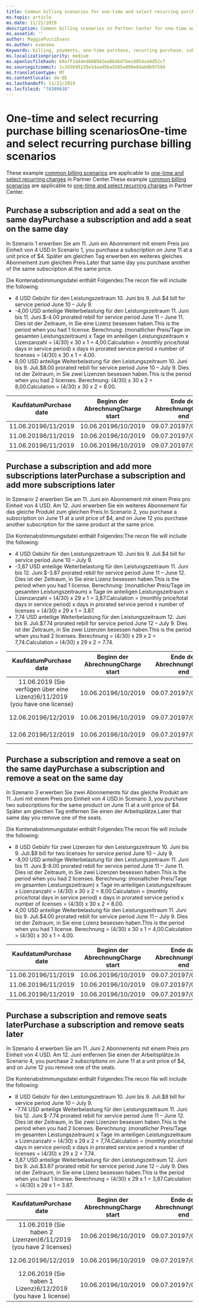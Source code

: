 ```yaml
---
title: Common billing scenarios for one-time and select recurring purchases | Partner Center
ms.topic: article
ms.date: 11/21/2019
description: Common billing scenarios in Partner Center for one-time and select recurring purchases (such as purchasing subscriptions, adding more subscriptions, adding and removing seats).
ms.assetid: ''
author: MaggiePucciEvans
ms.author: evansma
Keywords: billing, payments, one-time purchase, recurring purchase, subscriptions, seats
ms.localizationpriority: medium
ms.openlocfilehash: 69a7f1d4ded608942ea8b4bd7bec6054a44d52c7
ms.sourcegitcommit: 1c3d3b95135e1daad5ba5585a090e84ab0b97594
ms.translationtype: MT
ms.contentlocale: de-DE
ms.lasthandoff: 11/22/2019
ms.locfileid: "74389638"
---
```

# <a name="one-time-and-select-recurring-purchase-billing-scenarios"></a><span data-ttu-id="e7efc-104">One-time and select recurring purchase billing scenarios</span><span class="sxs-lookup"><span data-stu-id="e7efc-104">One-time and select recurring purchase billing scenarios</span></span>

<span data-ttu-id="e7efc-105">These example [common billing scenarios](common-billing-scenarios.md) are applicable to [one-time and select recurring charges](one-time-and-recurring-billing.md) in Partner Center.</span><span class="sxs-lookup"><span data-stu-id="e7efc-105">These example [common billing scenarios](common-billing-scenarios.md) are applicable to [one-time and select recurring charges](one-time-and-recurring-billing.md) in Partner Center.</span></span>

## <a name="purchase-a-subscription-and-add-a-seat-on-the-same-day"></a><span data-ttu-id="e7efc-106">Purchase a subscription and add a seat on the same day</span><span class="sxs-lookup"><span data-stu-id="e7efc-106">Purchase a subscription and add a seat on the same day</span></span>

<span data-ttu-id="e7efc-107">In Szenario 1 erwerben Sie am 11. Juni ein Abonnement mit einem Preis pro Einheit von 4 USD.</span><span class="sxs-lookup"><span data-stu-id="e7efc-107">In Scenario 1, you purchase a subscription on June 11 at a unit price of $4.</span></span> <span data-ttu-id="e7efc-108">Später am gleichen Tag erwerben ein weiteres gleiches Abonnement zum gleichen Preis.</span><span class="sxs-lookup"><span data-stu-id="e7efc-108">Later that same day you purchase another of the same subscription at the same price.</span></span>

<span data-ttu-id="e7efc-109">Die Kontenabstimmungsdatei enthält Folgendes:</span><span class="sxs-lookup"><span data-stu-id="e7efc-109">The recon file will include the following:</span></span>

- <span data-ttu-id="e7efc-110">4 USD Gebühr für den Leistungszeitraum 10. Juni bis 9. Juli.</span><span class="sxs-lookup"><span data-stu-id="e7efc-110">$4 bill for service period June 10 – July 9.</span></span>
- <span data-ttu-id="e7efc-111">-4,00 USD anteilige Weiterbelastung für den Leistungszeitraum 11. Juni bis 11. Juni.</span><span class="sxs-lookup"><span data-stu-id="e7efc-111">$-4.00 prorated rebill for service period June 11 – June 11.</span></span> <span data-ttu-id="e7efc-112">Dies ist der Zeitraum, in Sie eine Lizenz besessen haben.</span><span class="sxs-lookup"><span data-stu-id="e7efc-112">This is the period when you had 1 license.</span></span> <span data-ttu-id="e7efc-113">Berechnung: (monatlicher Preis/Tage im gesamten Leistungszeitraum) x Tage im anteiligen Leistungszeitraum x Lizenzanzahl = (4/30) x 30 x 1 = 4,00.</span><span class="sxs-lookup"><span data-stu-id="e7efc-113">Calculation = (monthly price/total days in service period) x days in prorated service period x number of licenses = (4/30) x 30 x 1 = 4.00.</span></span>
- <span data-ttu-id="e7efc-114">8,00 USD anteilige Weiterbelastung für den Leistungszeitraum 10. Juni bis 9. Juli.</span><span class="sxs-lookup"><span data-stu-id="e7efc-114">$8.00 prorated rebill for service period June 10 – July 9.</span></span> <span data-ttu-id="e7efc-115">Dies ist der Zeitraum, in Sie zwei Lizenzen besessen haben.</span><span class="sxs-lookup"><span data-stu-id="e7efc-115">This is the period when you had 2 licenses.</span></span> <span data-ttu-id="e7efc-116">Berechnung: (4/30) x 30 x 2 = 8,00.</span><span class="sxs-lookup"><span data-stu-id="e7efc-116">Calculation = (4/30) x 30 x 2 = 8.00.</span></span>

|<span data-ttu-id="e7efc-117">**Kaufdatum**</span><span class="sxs-lookup"><span data-stu-id="e7efc-117">**Purchase date**</span></span>   |<span data-ttu-id="e7efc-118">**Beginn der Abrechnung**</span><span class="sxs-lookup"><span data-stu-id="e7efc-118">**Charge start**</span></span> |<span data-ttu-id="e7efc-119">**Ende der Abrechnung**</span><span class="sxs-lookup"><span data-stu-id="e7efc-119">**Charge end**</span></span>  |<span data-ttu-id="e7efc-120">**Preis pro Einheit**</span><span class="sxs-lookup"><span data-stu-id="e7efc-120">**Unit price**</span></span>  |<span data-ttu-id="e7efc-121">**Anzahl**</span><span class="sxs-lookup"><span data-stu-id="e7efc-121">**Quantity**</span></span>  |<span data-ttu-id="e7efc-122">**Betrag**</span><span class="sxs-lookup"><span data-stu-id="e7efc-122">**Amount**</span></span> |<span data-ttu-id="e7efc-123">**Gebührenart**</span><span class="sxs-lookup"><span data-stu-id="e7efc-123">**Charge type**</span></span> |
|:------:|:------:|:------:|:------:|:------:|:------:|:-----:|
|<span data-ttu-id="e7efc-124">11.06.2019</span><span class="sxs-lookup"><span data-stu-id="e7efc-124">6/11/2019</span></span>      |<span data-ttu-id="e7efc-125">10.06.2019</span><span class="sxs-lookup"><span data-stu-id="e7efc-125">6/10/2019</span></span>   |<span data-ttu-id="e7efc-126">09.07.2019</span><span class="sxs-lookup"><span data-stu-id="e7efc-126">7/09/2019</span></span>         |<span data-ttu-id="e7efc-127">4 USD</span><span class="sxs-lookup"><span data-stu-id="e7efc-127">$4</span></span>                |<span data-ttu-id="e7efc-128">1</span><span class="sxs-lookup"><span data-stu-id="e7efc-128">1</span></span>                 |<span data-ttu-id="e7efc-129">4 USD</span><span class="sxs-lookup"><span data-stu-id="e7efc-129">$4</span></span>            |<span data-ttu-id="e7efc-130">Neu</span><span class="sxs-lookup"><span data-stu-id="e7efc-130">New</span></span>         |
|<span data-ttu-id="e7efc-131">11.06.2019</span><span class="sxs-lookup"><span data-stu-id="e7efc-131">6/11/2019</span></span>     | <span data-ttu-id="e7efc-132">10.06.2019</span><span class="sxs-lookup"><span data-stu-id="e7efc-132">6/10/2019</span></span>    |<span data-ttu-id="e7efc-133">09.07.2019</span><span class="sxs-lookup"><span data-stu-id="e7efc-133">7/09/2019</span></span>        |<span data-ttu-id="e7efc-134">4 USD</span><span class="sxs-lookup"><span data-stu-id="e7efc-134">$4</span></span>        |<span data-ttu-id="e7efc-135">1</span><span class="sxs-lookup"><span data-stu-id="e7efc-135">1</span></span>        | <span data-ttu-id="e7efc-136">-4 USD</span><span class="sxs-lookup"><span data-stu-id="e7efc-136">-$4</span></span>       |<span data-ttu-id="e7efc-137">addQuantity</span><span class="sxs-lookup"><span data-stu-id="e7efc-137">addQuantity</span></span>           |
|<span data-ttu-id="e7efc-138">11.06.2019</span><span class="sxs-lookup"><span data-stu-id="e7efc-138">6/11/2019</span></span>     | <span data-ttu-id="e7efc-139">10.06.2019</span><span class="sxs-lookup"><span data-stu-id="e7efc-139">6/10/2019</span></span>    |<span data-ttu-id="e7efc-140">09.07.2019</span><span class="sxs-lookup"><span data-stu-id="e7efc-140">7/09/2019</span></span>        |<span data-ttu-id="e7efc-141">4 USD</span><span class="sxs-lookup"><span data-stu-id="e7efc-141">$4</span></span>        | <span data-ttu-id="e7efc-142">2</span><span class="sxs-lookup"><span data-stu-id="e7efc-142">2</span></span>      |<span data-ttu-id="e7efc-143">-8 USD</span><span class="sxs-lookup"><span data-stu-id="e7efc-143">$8</span></span>         |<span data-ttu-id="e7efc-144">addQuantity</span><span class="sxs-lookup"><span data-stu-id="e7efc-144">addQuantity</span></span>           |

## <a name="purchase-a-subscription-and-add-more-subscriptions-later"></a><span data-ttu-id="e7efc-145">Purchase a subscription and add more subscriptions later</span><span class="sxs-lookup"><span data-stu-id="e7efc-145">Purchase a subscription and add more subscriptions later</span></span>

<span data-ttu-id="e7efc-146">In Szenario 2 erwerben Sie am 11. Juni ein Abonnement mit einem Preis pro Einheit von 4 USD. Am 12. Juni erwerben Sie ein weiteres Abonnement für das gleiche Produkt zum gleichen Preis.</span><span class="sxs-lookup"><span data-stu-id="e7efc-146">In Scenario 2, you purchase a subscription on June 11 at a unit price of $4, and on June 12 you purchase another subscription for the same product at the same price.</span></span>

<span data-ttu-id="e7efc-147">Die Kontenabstimmungsdatei enthält Folgendes:</span><span class="sxs-lookup"><span data-stu-id="e7efc-147">The recon file will include the following:</span></span>

- <span data-ttu-id="e7efc-148">4 USD Gebühr für den Leistungszeitraum 10. Juni bis 9. Juli.</span><span class="sxs-lookup"><span data-stu-id="e7efc-148">$4 bill for service period June 10 – July 9.</span></span>
- <span data-ttu-id="e7efc-149">-3,87 USD anteilige Weiterbelastung für den Leistungszeitraum 11. Juni bis 12. Juni.</span><span class="sxs-lookup"><span data-stu-id="e7efc-149">$-3.87 prorated rebill for service period June 11 – June 12.</span></span> <span data-ttu-id="e7efc-150">Dies ist der Zeitraum, in Sie eine Lizenz besessen haben.</span><span class="sxs-lookup"><span data-stu-id="e7efc-150">This is the period when you had 1 license.</span></span> <span data-ttu-id="e7efc-151">Berechnung: (monatlicher Preis/Tage im gesamten Leistungszeitraum) x Tage im anteiligen Leistungszeitraum x Lizenzanzahl = (4/30) x 29 x 1 = 3,87.</span><span class="sxs-lookup"><span data-stu-id="e7efc-151">Calculation = (monthly price/total days in service period) x days in prorated service period x number of licenses = (4/30) x 29 x 1 = 3.87.</span></span>
- <span data-ttu-id="e7efc-152">7,74 USD anteilige Weiterbelastung für den Leistungszeitraum 12. Juni bis 9. Juli.</span><span class="sxs-lookup"><span data-stu-id="e7efc-152">$7.74 prorated rebill for service period June 12 – July 9.</span></span> <span data-ttu-id="e7efc-153">Dies ist der Zeitraum, in Sie zwei Lizenzen besessen haben.</span><span class="sxs-lookup"><span data-stu-id="e7efc-153">This is the period when you had 2 licenses.</span></span> <span data-ttu-id="e7efc-154">Berechnung = (4/30) x 29 x 2 = 7,74.</span><span class="sxs-lookup"><span data-stu-id="e7efc-154">Calculation = (4/30) x 29 x 2 = 7.74.</span></span>

|<span data-ttu-id="e7efc-155">**Kaufdatum**</span><span class="sxs-lookup"><span data-stu-id="e7efc-155">**Purchase date**</span></span>   |<span data-ttu-id="e7efc-156">**Beginn der Abrechnung**</span><span class="sxs-lookup"><span data-stu-id="e7efc-156">**Charge start**</span></span> |<span data-ttu-id="e7efc-157">**Ende der Abrechnung**</span><span class="sxs-lookup"><span data-stu-id="e7efc-157">**Charge end**</span></span>  |<span data-ttu-id="e7efc-158">**Preis pro Einheit**</span><span class="sxs-lookup"><span data-stu-id="e7efc-158">**Unit price**</span></span>  |<span data-ttu-id="e7efc-159">**Anzahl**</span><span class="sxs-lookup"><span data-stu-id="e7efc-159">**Quantity**</span></span>  |<span data-ttu-id="e7efc-160">**Betrag**</span><span class="sxs-lookup"><span data-stu-id="e7efc-160">**Amount**</span></span> |<span data-ttu-id="e7efc-161">**Gebührenart**</span><span class="sxs-lookup"><span data-stu-id="e7efc-161">**Charge type**</span></span> |
|:------:|:------:|:------:|:------:|:------:|:------:|:-----:|
|<span data-ttu-id="e7efc-162">11.06.2019 (Sie verfügen über eine Lizenz)</span><span class="sxs-lookup"><span data-stu-id="e7efc-162">6/11/2019 (you have one license)</span></span>     |<span data-ttu-id="e7efc-163">10.06.2019</span><span class="sxs-lookup"><span data-stu-id="e7efc-163">6/10/2019</span></span>   |<span data-ttu-id="e7efc-164">09.07.2019</span><span class="sxs-lookup"><span data-stu-id="e7efc-164">7/09/2019</span></span>         |<span data-ttu-id="e7efc-165">4 USD</span><span class="sxs-lookup"><span data-stu-id="e7efc-165">$4</span></span>         |<span data-ttu-id="e7efc-166">1</span><span class="sxs-lookup"><span data-stu-id="e7efc-166">1</span></span>        |<span data-ttu-id="e7efc-167">4 USD</span><span class="sxs-lookup"><span data-stu-id="e7efc-167">$4</span></span>            |<span data-ttu-id="e7efc-168">Neu</span><span class="sxs-lookup"><span data-stu-id="e7efc-168">New</span></span>         |
|<span data-ttu-id="e7efc-169">12.06.2019</span><span class="sxs-lookup"><span data-stu-id="e7efc-169">6/12/2019</span></span>     | <span data-ttu-id="e7efc-170">10.06.2019</span><span class="sxs-lookup"><span data-stu-id="e7efc-170">6/10/2019</span></span>    |<span data-ttu-id="e7efc-171">09.07.2019</span><span class="sxs-lookup"><span data-stu-id="e7efc-171">7/09/2019</span></span>        |<span data-ttu-id="e7efc-172">4 USD</span><span class="sxs-lookup"><span data-stu-id="e7efc-172">$4</span></span>        |<span data-ttu-id="e7efc-173">1</span><span class="sxs-lookup"><span data-stu-id="e7efc-173">1</span></span>        | <span data-ttu-id="e7efc-174">-3,87 USD</span><span class="sxs-lookup"><span data-stu-id="e7efc-174">-$3.87</span></span>       |<span data-ttu-id="e7efc-175">addQuantity</span><span class="sxs-lookup"><span data-stu-id="e7efc-175">addQuantity</span></span>           |
|<span data-ttu-id="e7efc-176">12.06.2019</span><span class="sxs-lookup"><span data-stu-id="e7efc-176">6/12/2019</span></span>     | <span data-ttu-id="e7efc-177">10.06.2019</span><span class="sxs-lookup"><span data-stu-id="e7efc-177">6/10/2019</span></span>    |<span data-ttu-id="e7efc-178">09.07.2019</span><span class="sxs-lookup"><span data-stu-id="e7efc-178">7/09/2019</span></span>        |<span data-ttu-id="e7efc-179">4 USD</span><span class="sxs-lookup"><span data-stu-id="e7efc-179">$4</span></span>        | <span data-ttu-id="e7efc-180">2</span><span class="sxs-lookup"><span data-stu-id="e7efc-180">2</span></span>      |<span data-ttu-id="e7efc-181">7,74 USD</span><span class="sxs-lookup"><span data-stu-id="e7efc-181">$7.74</span></span>       |<span data-ttu-id="e7efc-182">addQuantity</span><span class="sxs-lookup"><span data-stu-id="e7efc-182">addQuantity</span></span>           |

## <a name="purchase-a-subscription-and-remove-a-seat-on-the-same-day"></a><span data-ttu-id="e7efc-183">Purchase a subscription and remove a seat on the same day</span><span class="sxs-lookup"><span data-stu-id="e7efc-183">Purchase a subscription and remove a seat on the same day</span></span>

<span data-ttu-id="e7efc-184">In Szenario 3 erwerben Sie zwei Abonnements für das gleiche Produkt am 11. Juni mit einem Preis pro Einheit von 4 USD.</span><span class="sxs-lookup"><span data-stu-id="e7efc-184">In Scenario 3, you purchase two subscriptions for the same product on June 11 at a unit price of $4.</span></span> <span data-ttu-id="e7efc-185">Später am gleichen Tag entfernen Sie einen der Arbeitsplätze.</span><span class="sxs-lookup"><span data-stu-id="e7efc-185">Later that same day you remove one of the seats.</span></span>  

<span data-ttu-id="e7efc-186">Die Kontenabstimmungsdatei enthält Folgendes:</span><span class="sxs-lookup"><span data-stu-id="e7efc-186">The recon file will include the following:</span></span>

- <span data-ttu-id="e7efc-187">8 USD Gebühr für zwei Lizenzen für den Leistungszeitraum 10. Juni bis 9. Juli.</span><span class="sxs-lookup"><span data-stu-id="e7efc-187">$8 bill for two licenses for service period June 10 – July 9.</span></span>
- <span data-ttu-id="e7efc-188">-8,00 USD anteilige Weiterbelastung für den Leistungszeitraum 11. Juni bis 11. Juni.</span><span class="sxs-lookup"><span data-stu-id="e7efc-188">$-8.00 prorated rebill for service period June 11 – June 11.</span></span> <span data-ttu-id="e7efc-189">Dies ist der Zeitraum, in Sie zwei Lizenzen besessen haben.</span><span class="sxs-lookup"><span data-stu-id="e7efc-189">This is the period when you had 2 licenses.</span></span> <span data-ttu-id="e7efc-190">Berechnung: (monatlicher Preis/Tage im gesamten Leistungszeitraum) x Tage im anteiligen Leistungszeitraum x Lizenzanzahl = (4/30) x 30 x 2 = 8,00.</span><span class="sxs-lookup"><span data-stu-id="e7efc-190">Calculation = (monthly price/total days in service period) x days in prorated service period x number of licenses = (4/30) x 30 x 2 = 8.00.</span></span>
- <span data-ttu-id="e7efc-191">4,00 USD anteilige Weiterbelastung für den Leistungszeitraum 11. Juni bis 9. Juli.</span><span class="sxs-lookup"><span data-stu-id="e7efc-191">$4.00 prorated rebill for service period June 11 – July 9.</span></span> <span data-ttu-id="e7efc-192">Dies ist der Zeitraum, in Sie eine Lizenz besessen haben.</span><span class="sxs-lookup"><span data-stu-id="e7efc-192">This is the period when you had 1 license.</span></span> <span data-ttu-id="e7efc-193">Berechnung = (4/30) x 30 x 1 = 4,00.</span><span class="sxs-lookup"><span data-stu-id="e7efc-193">Calculation = (4/30) x 30 x 1 = 4.00.</span></span>

|<span data-ttu-id="e7efc-194">**Kaufdatum**</span><span class="sxs-lookup"><span data-stu-id="e7efc-194">**Purchase date**</span></span>   |<span data-ttu-id="e7efc-195">**Beginn der Abrechnung**</span><span class="sxs-lookup"><span data-stu-id="e7efc-195">**Charge start**</span></span> |<span data-ttu-id="e7efc-196">**Ende der Abrechnung**</span><span class="sxs-lookup"><span data-stu-id="e7efc-196">**Charge end**</span></span>  |<span data-ttu-id="e7efc-197">**Preis pro Einheit**</span><span class="sxs-lookup"><span data-stu-id="e7efc-197">**Unit price**</span></span>  |<span data-ttu-id="e7efc-198">**Anzahl**</span><span class="sxs-lookup"><span data-stu-id="e7efc-198">**Quantity**</span></span>  |<span data-ttu-id="e7efc-199">**Betrag**</span><span class="sxs-lookup"><span data-stu-id="e7efc-199">**Amount**</span></span> |<span data-ttu-id="e7efc-200">**Gebührenart**</span><span class="sxs-lookup"><span data-stu-id="e7efc-200">**Charge type**</span></span> |
|:------:|:------:|:------:|:------:|:------:|:------:|:-----:|
|<span data-ttu-id="e7efc-201">11.06.2019</span><span class="sxs-lookup"><span data-stu-id="e7efc-201">6/11/2019</span></span>      |<span data-ttu-id="e7efc-202">10.06.2019</span><span class="sxs-lookup"><span data-stu-id="e7efc-202">6/10/2019</span></span>   |<span data-ttu-id="e7efc-203">09.07.2019</span><span class="sxs-lookup"><span data-stu-id="e7efc-203">7/09/2019</span></span>         |<span data-ttu-id="e7efc-204">4 USD</span><span class="sxs-lookup"><span data-stu-id="e7efc-204">$4</span></span>                |<span data-ttu-id="e7efc-205">2</span><span class="sxs-lookup"><span data-stu-id="e7efc-205">2</span></span>                 |<span data-ttu-id="e7efc-206">-8 USD</span><span class="sxs-lookup"><span data-stu-id="e7efc-206">$8</span></span>            |<span data-ttu-id="e7efc-207">Neu</span><span class="sxs-lookup"><span data-stu-id="e7efc-207">New</span></span>         |
|<span data-ttu-id="e7efc-208">11.06.2019</span><span class="sxs-lookup"><span data-stu-id="e7efc-208">6/11/2019</span></span>     | <span data-ttu-id="e7efc-209">10.06.2019</span><span class="sxs-lookup"><span data-stu-id="e7efc-209">6/10/2019</span></span>    |<span data-ttu-id="e7efc-210">09.07.2019</span><span class="sxs-lookup"><span data-stu-id="e7efc-210">7/09/2019</span></span>        |<span data-ttu-id="e7efc-211">4 USD</span><span class="sxs-lookup"><span data-stu-id="e7efc-211">$4</span></span>        |<span data-ttu-id="e7efc-212">2</span><span class="sxs-lookup"><span data-stu-id="e7efc-212">2</span></span>        | <span data-ttu-id="e7efc-213">-8 USD</span><span class="sxs-lookup"><span data-stu-id="e7efc-213">-$8</span></span>       |<span data-ttu-id="e7efc-214">removeQuantity</span><span class="sxs-lookup"><span data-stu-id="e7efc-214">removeQuantity</span></span>           |
|<span data-ttu-id="e7efc-215">11.06.2019</span><span class="sxs-lookup"><span data-stu-id="e7efc-215">6/11/2019</span></span>     | <span data-ttu-id="e7efc-216">10.06.2019</span><span class="sxs-lookup"><span data-stu-id="e7efc-216">6/10/2019</span></span>    |<span data-ttu-id="e7efc-217">09.07.2019</span><span class="sxs-lookup"><span data-stu-id="e7efc-217">7/09/2019</span></span>        |<span data-ttu-id="e7efc-218">4 USD</span><span class="sxs-lookup"><span data-stu-id="e7efc-218">$4</span></span>        | <span data-ttu-id="e7efc-219">1</span><span class="sxs-lookup"><span data-stu-id="e7efc-219">1</span></span>      |<span data-ttu-id="e7efc-220">4 USD</span><span class="sxs-lookup"><span data-stu-id="e7efc-220">$4</span></span>         |<span data-ttu-id="e7efc-221">removeQuantity</span><span class="sxs-lookup"><span data-stu-id="e7efc-221">removeQuantity</span></span>           |

## <a name="purchase-a-subscription-and-remove-seats-later"></a><span data-ttu-id="e7efc-222">Purchase a subscription and remove seats later</span><span class="sxs-lookup"><span data-stu-id="e7efc-222">Purchase a subscription and remove seats later</span></span>

<span data-ttu-id="e7efc-223">In Szenario 4 erwerben Sie am 11. Juni 2 Abonnements mit einem Preis pro Einheit von 4 USD. Am 12. Juni entfernen Sie einen der Arbeitsplätze.</span><span class="sxs-lookup"><span data-stu-id="e7efc-223">In Scenario 4, you purchase 2 subscriptions on June 11 at a unit price of $4, and on June 12 you remove one of the seats.</span></span>

<span data-ttu-id="e7efc-224">Die Kontenabstimmungsdatei enthält Folgendes:</span><span class="sxs-lookup"><span data-stu-id="e7efc-224">The recon file will include the following:</span></span>

- <span data-ttu-id="e7efc-225">8 USD Gebühr für den Leistungszeitraum 10. Juni bis 9. Juli.</span><span class="sxs-lookup"><span data-stu-id="e7efc-225">$8 bill for service period June 10 – July 9.</span></span>
- <span data-ttu-id="e7efc-226">-7.74 USD anteilige Weiterbelastung für den Leistungszeitraum 11. Juni bis 12. Juni.</span><span class="sxs-lookup"><span data-stu-id="e7efc-226">$-7.74 prorated rebill for service period June 11 – June 12.</span></span> <span data-ttu-id="e7efc-227">Dies ist der Zeitraum, in Sie zwei Lizenzen besessen haben.</span><span class="sxs-lookup"><span data-stu-id="e7efc-227">This is the period when you had 2 licenses.</span></span> <span data-ttu-id="e7efc-228">Berechnung: (monatlicher Preis/Tage im gesamten Leistungszeitraum) x Tage im anteiligen Leistungszeitraum x Lizenzanzahl = (4/30) x 29 x 2 = 7,74.</span><span class="sxs-lookup"><span data-stu-id="e7efc-228">Calculation = (monthly price/total days in service period) x days in prorated service period x number of licenses = (4/30) x 29 x 2 = 7.74.</span></span>
- <span data-ttu-id="e7efc-229">3,87 USD anteilige Weiterbelastung für den Leistungszeitraum 12. Juni bis 9. Juli.</span><span class="sxs-lookup"><span data-stu-id="e7efc-229">$3.87 prorated rebill for service period June 12 – July 9.</span></span> <span data-ttu-id="e7efc-230">Dies ist der Zeitraum, in Sie eine Lizenz besessen haben.</span><span class="sxs-lookup"><span data-stu-id="e7efc-230">This is the period when you had 1 license.</span></span> <span data-ttu-id="e7efc-231">Berechnung = (4/30) x 29 x 1 = 3,87.</span><span class="sxs-lookup"><span data-stu-id="e7efc-231">Calculation = (4/30) x 29 x 1 = 3.87.</span></span>

|<span data-ttu-id="e7efc-232">**Kaufdatum**</span><span class="sxs-lookup"><span data-stu-id="e7efc-232">**Purchase date**</span></span>   |<span data-ttu-id="e7efc-233">**Beginn der Abrechnung**</span><span class="sxs-lookup"><span data-stu-id="e7efc-233">**Charge start**</span></span> |<span data-ttu-id="e7efc-234">**Ende der Abrechnung**</span><span class="sxs-lookup"><span data-stu-id="e7efc-234">**Charge end**</span></span>  |<span data-ttu-id="e7efc-235">**Preis pro Einheit**</span><span class="sxs-lookup"><span data-stu-id="e7efc-235">**Unit price**</span></span>  |<span data-ttu-id="e7efc-236">**Anzahl**</span><span class="sxs-lookup"><span data-stu-id="e7efc-236">**Quantity**</span></span>  |<span data-ttu-id="e7efc-237">**Betrag**</span><span class="sxs-lookup"><span data-stu-id="e7efc-237">**Amount**</span></span> |<span data-ttu-id="e7efc-238">**Gebührenart**</span><span class="sxs-lookup"><span data-stu-id="e7efc-238">**Charge type**</span></span> |
|:------:|:------:|:------:|:------:|:------:|:------:|:-----:|
|<span data-ttu-id="e7efc-239">11.06.2019 (Sie haben 2 Lizenzen)</span><span class="sxs-lookup"><span data-stu-id="e7efc-239">6/11/2019 (you have 2 licenses)</span></span>     |<span data-ttu-id="e7efc-240">10.06.2019</span><span class="sxs-lookup"><span data-stu-id="e7efc-240">6/10/2019</span></span>   |<span data-ttu-id="e7efc-241">09.07.2019</span><span class="sxs-lookup"><span data-stu-id="e7efc-241">7/09/2019</span></span>         |<span data-ttu-id="e7efc-242">4 USD</span><span class="sxs-lookup"><span data-stu-id="e7efc-242">$4</span></span>         |<span data-ttu-id="e7efc-243">2</span><span class="sxs-lookup"><span data-stu-id="e7efc-243">2</span></span>        |<span data-ttu-id="e7efc-244">-8 USD</span><span class="sxs-lookup"><span data-stu-id="e7efc-244">$8</span></span>       |<span data-ttu-id="e7efc-245">Neu</span><span class="sxs-lookup"><span data-stu-id="e7efc-245">New</span></span>       |
|<span data-ttu-id="e7efc-246">12.06.2019</span><span class="sxs-lookup"><span data-stu-id="e7efc-246">6/12/2019</span></span>     | <span data-ttu-id="e7efc-247">10.06.2019</span><span class="sxs-lookup"><span data-stu-id="e7efc-247">6/10/2019</span></span>    |<span data-ttu-id="e7efc-248">09.07.2019</span><span class="sxs-lookup"><span data-stu-id="e7efc-248">7/09/2019</span></span>        |<span data-ttu-id="e7efc-249">4 USD</span><span class="sxs-lookup"><span data-stu-id="e7efc-249">$4</span></span>        |<span data-ttu-id="e7efc-250">2</span><span class="sxs-lookup"><span data-stu-id="e7efc-250">2</span></span>        | <span data-ttu-id="e7efc-251">-7,74 USD</span><span class="sxs-lookup"><span data-stu-id="e7efc-251">-$7.74</span></span>       |<span data-ttu-id="e7efc-252">removeQuantity</span><span class="sxs-lookup"><span data-stu-id="e7efc-252">removeQuantity</span></span>           |
|<span data-ttu-id="e7efc-253">12.06.2019 (Sie haben 1 Lizenz)</span><span class="sxs-lookup"><span data-stu-id="e7efc-253">6/12/2019 (you have 1 license)</span></span>    | <span data-ttu-id="e7efc-254">10.06.2019</span><span class="sxs-lookup"><span data-stu-id="e7efc-254">6/10/2019</span></span>    |<span data-ttu-id="e7efc-255">09.07.2019</span><span class="sxs-lookup"><span data-stu-id="e7efc-255">7/09/2019</span></span>   |<span data-ttu-id="e7efc-256">4 USD</span><span class="sxs-lookup"><span data-stu-id="e7efc-256">$4</span></span>    |<span data-ttu-id="e7efc-257">1</span><span class="sxs-lookup"><span data-stu-id="e7efc-257">1</span></span>      |<span data-ttu-id="e7efc-258">3,87 USD</span><span class="sxs-lookup"><span data-stu-id="e7efc-258">$3.87</span></span>    |<span data-ttu-id="e7efc-259">removeQuantity</span><span class="sxs-lookup"><span data-stu-id="e7efc-259">removeQuantity</span></span> |
